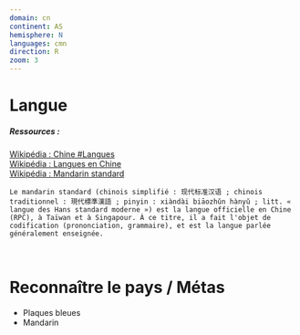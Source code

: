 ```yaml
---
domain: cn
continent: AS
hemisphere: N
languages: cmn
direction: R
zoom: 3
---
```


# Langue

##### Ressources :

[Wikipédia : Chine #Langues](https://fr.wikipedia.org/wiki/Chine#Langues)  
[Wikipédia : Langues en Chine](https://fr.wikipedia.org/wiki/Langues_en_Chine)  
[Wikipédia : Mandarin standard](https://fr.wikipedia.org/wiki/Mandarin_standard)

```
Le mandarin standard (chinois simplifié : 现代标准汉语 ; chinois traditionnel : 現代標準漢語 ; pinyin : xiàndài biāozhǔn hànyǔ ; litt. « langue des Hans standard moderne ») est la langue officielle en Chine (RPC), à Taïwan et à Singapour. À ce titre, il a fait l'objet de codification (prononciation, grammaire), et est la langue parlée généralement enseignée.
```

<br/>

# Reconnaître le pays / Métas

- Plaques bleues
- Mandarin
